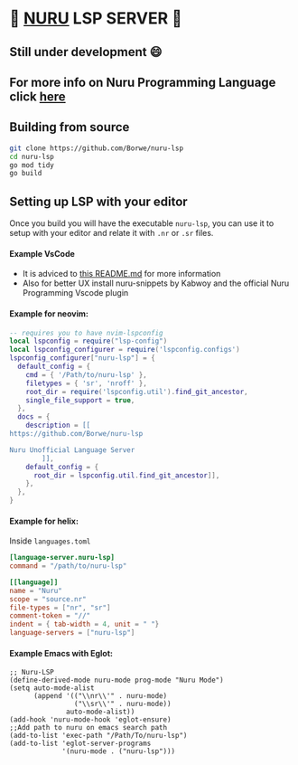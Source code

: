 # :construction: [NURU](https://nuruprogramming.org/) LSP SERVER :construction:

## Still under development :smile:

## For more info on Nuru Programming Language click [here](https://nuruprogramming.org/)


## Building from source

```sh
git clone https://github.com/Borwe/nuru-lsp
cd nuru-lsp
go mod tidy
go build
```

## Setting up LSP with your editor

Once you build you will have the executable `nuru-lsp`, you can use it to setup with your editor and relate it with `.nr` or `.sr` files.

#### Example VsCode

- It is adviced to [this README.md](https://github.com/Borwe/nuru-lsp/blob/master/vscode-plugin/README.md) for more information
- Also for better UX install nuru-snippets by Kabwoy and the official Nuru Programming Vscode plugin

#### Example for neovim:

```lua
-- requires you to have nvim-lspconfig
local lspconfig = require("lsp-config")
local lspconfig_configurer = require('lspconfig.configs')
lspconfig_configurer["nuru-lsp"] = {
  default_config = {
    cmd = { '/Path/to/nuru-lsp' },
    filetypes = { 'sr', 'nroff' },
    root_dir = require('lspconfig.util').find_git_ancestor,
    single_file_support = true,
  },
  docs = {
    description = [[
https://github.com/Borwe/nuru-lsp

Nuru Unofficial Language Server
        ]],
    default_config = {
      root_dir = lspconfig.util.find_git_ancestor]],
    },
  },
}
```

#### Example for helix:

Inside `languages.toml`

```toml
[language-server.nuru-lsp]
command = "/path/to/nuru-lsp"

[[language]]
name = "Nuru"
scope = "source.nr"
file-types = ["nr", "sr"]
comment-token = "//"
indent = { tab-width = 4, unit = " "}
language-servers = ["nuru-lsp"]
```

#### Example Emacs with Eglot:

```elisp
;; Nuru-LSP
(define-derived-mode nuru-mode prog-mode "Nuru Mode")
(setq auto-mode-alist
	  (append '(("\\nr\\'" . nuru-mode)
				("\\sr\\'" . nuru-mode))
			  auto-mode-alist))
(add-hook 'nuru-mode-hook 'eglot-ensure)
;;Add path to nuru on emacs search path
(add-to-list 'exec-path "/Path/To/nuru-lsp")
(add-to-list 'eglot-server-programs
			 '(nuru-mode . ("nuru-lsp")))
```

